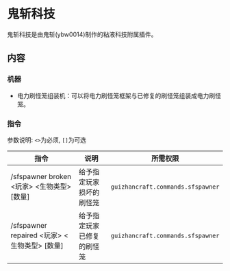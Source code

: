 # 鬼斩科技

鬼斩科技是由鬼斩(ybw0014)制作的粘液科技附属插件。

## 内容

### 机器

- 电力刷怪笼组装机：可以将电力刷怪笼框架与已修复的刷怪笼组装成电力刷怪笼。

### 指令

参数说明: `<>`为必须, `[]`为可选

| 指令 | 说明 | 所需权限 |
| --- | --- | ------- |
| /sfspawner broken <玩家> <生物类型> [数量] | 给予指定玩家损坏的刷怪笼 | `guizhancraft.commands.sfspawner` |
| /sfspawner repaired <玩家> <生物类型> [数量] | 给予指定玩家已修复的刷怪笼 | `guizhancraft.commands.sfspawner` |
